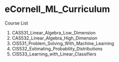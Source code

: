 # eCornell_ML_Curriculum

Course List

1. CAS531_Linear_Algebra_Low_Dimension
2. CAS532_Linear_Algebra_High_Dimension
3. CIS531_Problem_Solving_With_Machine_Learning
4. CIS532_Estimating_Probability_Distributions
5. CIS533_Learning_with_Linear_Classifiers
